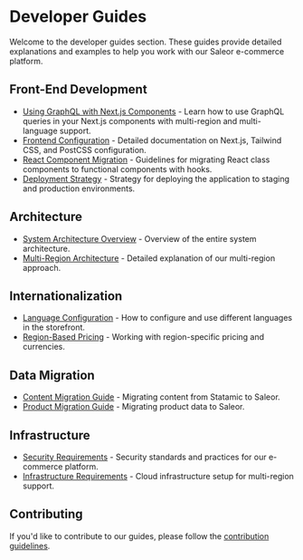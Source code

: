 # Developer Guides

Welcome to the developer guides section. These guides provide detailed explanations and examples to help you work with our Saleor e-commerce platform.

## Front-End Development

- [Using GraphQL with Next.js Components](./graphql-usage.md) - Learn how to use GraphQL queries in your Next.js components with multi-region and multi-language support.
- [Frontend Configuration](../development/frontend-configuration.md) - Detailed documentation on Next.js, Tailwind CSS, and PostCSS configuration.
- [React Component Migration](../development/react-component-migration.md) - Guidelines for migrating React class components to functional components with hooks.
- [Deployment Strategy](../development/deployment.md) - Strategy for deploying the application to staging and production environments.

## Architecture

- [System Architecture Overview](../architecture/index.md) - Overview of the entire system architecture.
- [Multi-Region Architecture](../architecture/multi-region-architecture.md) - Detailed explanation of our multi-region approach.

## Internationalization

- [Language Configuration](./language-configuration.md) - How to configure and use different languages in the storefront.
- [Region-Based Pricing](./region-pricing.md) - Working with region-specific pricing and currencies.

## Data Migration

- [Content Migration Guide](../migration/content-migration.md) - Migrating content from Statamic to Saleor.
- [Product Migration Guide](../migration/product-migration.md) - Migrating product data to Saleor.

## Infrastructure

- [Security Requirements](../infrastructure/security-requirements.md) - Security standards and practices for our e-commerce platform.
- [Infrastructure Requirements](../infrastructure/infrastructure-requirements.md) - Cloud infrastructure setup for multi-region support.

## Contributing

If you'd like to contribute to our guides, please follow the [contribution guidelines](../contributing.md). 